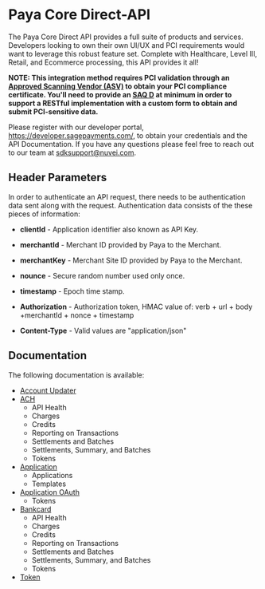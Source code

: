 # Paya Core Direct-API

The Paya Core Direct API provides a full suite of products and services. Developers looking to own their own UI/UX and PCI requirements would want to leverage this robust feature set. Complete with Healthcare, Level III, Retail, and Ecommerce processing, this API provides it all!

**NOTE: This integration method requires PCI validation through an [Approved Scanning Vendor (ASV)](https://listings.pcisecuritystandards.org/assessors_and_solutions/approved_scanning_vendors) to obtain your PCI compliance certificate. You'll need to provide an [SAQ D](https://www.pcisecuritystandards.org/documents/SAQ_D_v3_Merchant.pdf) at minimum in order to support a RESTful implementation with a custom form to obtain and submit PCI-sensitive data.**

Please register with our developer portal, https://developer.sagepayments.com/, to obtain your credentials and the API Documentation.
If you have any questions please feel free to reach out to our team at sdksupport@nuvei.com.


## Header Parameters

In order to authenticate an API request, there needs to be authentication data sent along with the request. Authentication data consists of the these pieces of information:

+ **clientId** - Application identifier also known as API Key. 
+ **merchantId** - Merchant ID provided by Paya to the Merchant.
+ **merchantKey** - Merchant Site ID provided by Paya to the Merchant.
+ **nounce** - Secure random number used only once.
+ **timestamp** - Epoch time stamp.

+ **Authorization** - Authorization token, HMAC value of:  verb + url + body +merchantId + nonce + timestamp
+ **Content-Type** - Valid values are "application/json"

## Documentation

The following documentation is available:

+ [Account Updater](https://github.com/TKESuperDave/PayaGateway/blob/master/PayaCore/Direct-API/Account%20Updater.md)
+ [ACH](https://github.com/TKESuperDave/PayaGateway/blob/master/PayaCore/Direct-API/ACH.md)
  + API Health
  + Charges
  + Credits
  + Reporting on Transactions
  + Settlements and Batches
  + Settlements, Summary, and Batches
  + Tokens
+ [Application](https://github.com/TKESuperDave/PayaGateway/blob/master/PayaCore/Direct-API/Application.md)
  + Applications
  + Templates
+ [Application OAuth](https://github.com/TKESuperDave/PayaGateway/blob/master/PayaCore/Direct-API/Application%20OAuth.md)
  + Tokens
+ [Bankcard](https://github.com/TKESuperDave/PayaGateway/blob/master/PayaCore/Direct-API/BankCard.md)
   + API Health
  + Charges
  + Credits
  + Reporting on Transactions
  + Settlements and Batches
  + Settlements, Summary, and Batches
  + Tokens
+ [Token](https://github.com/TKESuperDave/PayaGateway/blob/master/PayaCore/Direct-API/Token.md)
